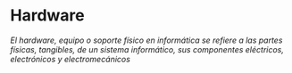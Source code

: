 # Hardware

*El hardware, equipo o soporte físico​ en informática se refiere a las partes físicas, tangibles, de un sistema informático, sus componentes eléctricos, electrónicos y electromecánicos*
